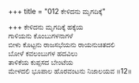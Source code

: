+++
title = "012 ಕೇಳಿದನು ಮೃಗದಿಕ್ಕೆ"

+++
ಕೇಳಿದನು ಮೃಗದಿಕ್ಕೆ ಹಕ್ಕೆಯ  
ಗಾಳಿಯನು ಕೊಂಬುಗಳನಾಗಳೆ   
ಬೀಳು ಕೊಟ್ಟನು ರಾಜಸಭೆಯನು ರಾಯನುಚಿತದಲಿ   
ಬೋಳೆ ಕವಲಂಬುಗಳ ಹದವಿಲು  
ತಾಳಿಕೆಯ ಕುಪ್ಪಸದ ಬೇಂಟೆಯ  
ಮೇಳದಲಿ ಭೂಪಾಲ ಹೊರವಂಟನು ನಿಜಾಲಯವ    ॥12॥